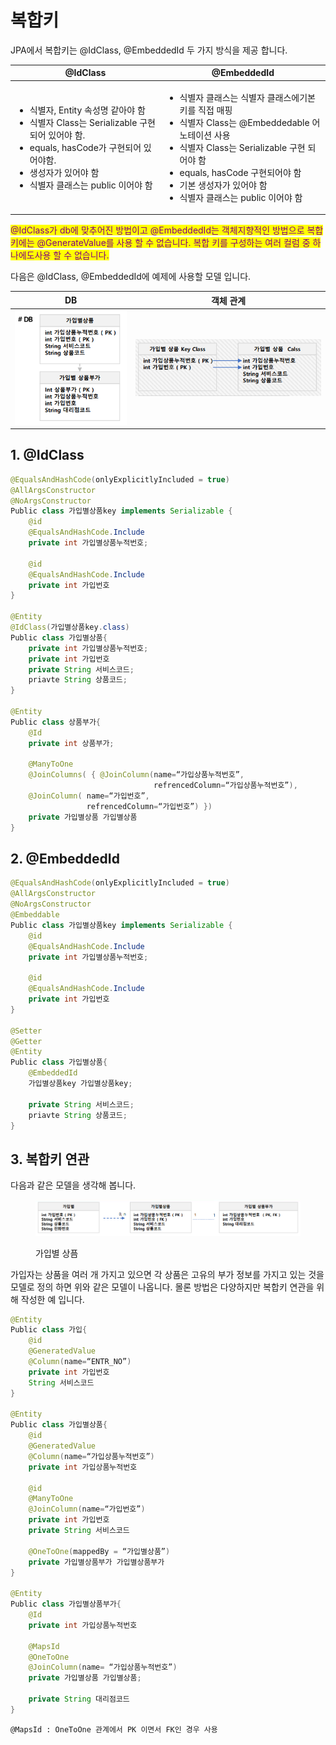 # 복합키

JPA에서 복합키는 @IdClass, @EmbeddedId 두 가지 방식을 제공 합니다.

| @IdClass                                                                                                                                                                  | @EmbeddedId                                                                                                                                                                                                           |
| ------------------------------------------------------------------------------------------------------------------------------------------------------------------------- | --------------------------------------------------------------------------------------------------------------------------------------------------------------------------------------------------------------------- |
| <ul><li>식별자, Entity 속성명 같아야 함</li><li>식별자 Class는 Serializable 구현되어 있어야 함.</li><li>equals, hasCode가 구현되어 있어야함.</li><li>생성자가 있어야 함 </li><li>식별자 클래스는 public 이어야 함</li></ul> | <ul><li>식별자 클래스는 식별자 클래스에기본키를 직접 매핑 </li><li>식별자 Class는 @Embeddedable 어노테이션 사용</li><li>식별자 Class는 Serializable 구현 되어야 함</li><li>equals, hasCode 구현되어야 함</li><li>기본 생성자가 있어야 함</li><li>식별자 클래스는 public 이어야 함</li></ul> |

<mark style="color:purple;">@IdClass가 db에 맞추어진 방법이고 @EmbeddedId는 객체지향적인 방법으로 복합 키에는 @GenerateValue를 사용 할 수 없습니다. 복합 키를 구성하는 여러 컬럼 중 하나에도사용 할 수 없습니다.</mark>

다음은 @IdClass, @EmbeddedId에 예제에 사용할 모델 입니다.

| DB                                          | 객체 관계                                       |
| ------------------------------------------- | ------------------------------------------- |
| ![](<../../.gitbook/assets/image (55).png>) | ![](<../../.gitbook/assets/image (56).png>) |

## &#x20;1. @IdClass

```java
@EqualsAndHashCode(onlyExplicitlyIncluded = true)
@AllArgsConstructor
@NoArgsConstructor
Public class 가입별상품key implements Serializable {
    @id
    @EqualsAndHashCode.Include
    private int 가입별상품누적번호;
    
    @id
    @EqualsAndHashCode.Include
    private int 가입번호
}

@Entity
@IdClass(가입별상품key.class)
Public class 가입별상품{
    private int 가입별상품누적번호;
    private int 가입번호
    private String 서비스코드;
    priavte String 상품코드;
}

@Entity
Public class 상품부가{
    @Id
    private int 상품부가;
    
    @ManyToOne
    @JoinColumns( { @JoinColumn(name=“가입상품누적번호”, 
                                refrencedColumn=“가입상품누적번호”),
    @JoinColumn( name=“가입번호”, 
                 refrencedColumn=“가입번호”) })
    private 가입별상품 가입별상품
}
```

## 2. @EmbeddedId

```java
@EqualsAndHashCode(onlyExplicitlyIncluded = true)
@AllArgsConstructor
@NoArgsConstructor
@Embeddable
Public class 가입별상품key implements Serializable {
    @id
    @EqualsAndHashCode.Include
    private int 가입별상품누적번호;
    
    @id
    @EqualsAndHashCode.Include
    private int 가입번호
}

@Setter
@Getter
@Entity
Public class 가입별상품{
    @EmbeddedId
    가입별상품key 가입별상품key;
    
    private String 서비스코드;
    priavte String 상품코드;
}
```

## 3.  복합키 연관

다음과 같은 모델을 생각해 봅니다.

<figure><img src="../../.gitbook/assets/image (57).png" alt=""><figcaption><p>가입별 상픔</p></figcaption></figure>

가입자는 상품을 여러 개 가지고 있으면 각 상품은 고유의 부가 정보를 가지고 있는 것을 모델로 정의 하면 위와 같은 모델이 나옵니다. 몰론 방법은 다양하지만 복합키 연관을 위해 작성한 예 입니다.



```java
@Entity
Public class 가입{
    @id
    @GeneratedValue
    @Column(name=“ENTR_NO”)
    private int 가입번호
    String 서비스코드
}

@Entity
Public class 가입별상품{
    @id
    @GeneratedValue
    @Column(name=“가입상품누적번호”)
    private int 가입상품누적번호
    
    @id
    @ManyToOne
    @JoinColumn(name=“가입번호”)
    private int 가입번호
    private String 서비스코드
    
    @OneToOne(mappedBy = “가입별상품”)
    private 가입별상품부가 가입별상품부가
}

@Entity
Public class 가입별상품부가{
    @Id
    private int 가입상품누적번호
    
    @MapsId
    @OneToOne
    @JoinColumn(name= “가입상품누적번호”)
    private 가입별상품 가입별상품;
    
    private String 대리점코드
}
```

```
@MapsId : OneToOne 관계에서 PK 이면서 FK인 경우 사용 
```
